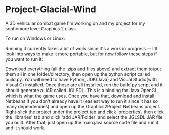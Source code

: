 # Project-Glacial-Wind
A 3D vehicular combat game I'm working on and my project for my sophomore level Graphics 2 class.

To run on Windows or Linux: 

Running it currently takes a bit of work since it's a work in progress -- I'll look into ways to make it more portable, but for now follow these steps if you want to run it:

Download everything (all the .zips and files above) and extract them to/put them all in one folder/directory, then open up the python script called build.py. You will need to have Python, JDK(Java) and Visual Studio(with Visual C) installed. Once those are all installed, run the build.py script and it should generate a JAR called JGLSDL. This is a binding for Java OpenGL, which is what the game uses. Once you have that, download and install Netbeans if you don't already have it (easiest way to run it since it has so many dependencies) and open up the Graphics2Project Netbeans project. Right-slick the project under the project tab and click 'properties', then click the 'libraries' tab and click 'add JAR/Folder' and select the JGLSDL JAR file you built. After that, just open up the main.java source code file and run it and it should work.
